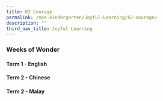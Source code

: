 ```yaml
---
title: K2 Courage
permalink: /moe-kindergarten/Joyful-Learning/k2-courage/
description: ""
third_nav_title: Joyful Learning
---
```

### Weeks of Wonder

#### Term 1 - English


#### Term 2 - Chinese



#### Term 2 - Malay